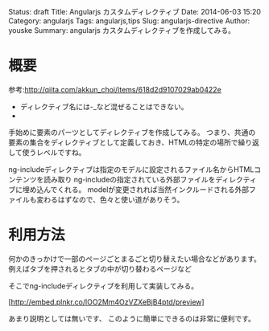 Status: draft
Title: Angularjs カスタムディレクティブ
Date: 2014-06-03 15:20
Category: angularjs
Tags: angularjs,tips
Slug: angularjs-directive
Author: youske
Summary: angularjs カスタムディレクティブを作成してみる。

# 概要

参考:http://qiita.com/akkun_choi/items/618d2d9107029ab0422e

* ディレクティブ名には-_など混ぜることはできない。
* 

手始めに要素のパーツとしてディレクティブを作成してみる。
つまり、共通の要素の集合をディレクティブとして定義しておき、HTMLの特定の場所で繰り返して使うレベルですね。




ng-includeディレクティブは指定のモデルに設定されるファイル名からHTMLコンテンツを読み取り
ng-includeの指定されている外部ファイルをディレクティブに埋め込んでくれる。
modelが変更されれば当然インクルードされる外部ファイルも変わるはずなので、色々と使い道がありそう。

# 利用方法
何かのきっかけで一部のページごとまるごと切り替えたい場合などがあります。
例えばタブを押されるとタブの中が切り替わるページなど

そこでng-includeディレクティブを利用して実装してみる。

[http://embed.plnkr.co/lOO2Mm4OzVZXeBjB4ptd/preview]

あまり説明としては無いです、
このように簡単にできるのは非常に便利です。

